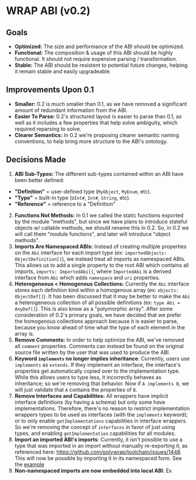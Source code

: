 # WRAP ABI (v0.2)
## Goals
- **Optimized:** The size and performance of the ABI should be optimized.
- **Functional:** The composition & usage of this ABI should be highly functional. It should not require expensive parsing / transformation.
- **Stable:** The ABI should be resistent to potential future changes, helping it remain stable and easily upgradeable.

## Improvements Upon 0.1
- **Smaller:** 0.2 is much smaller than 0.1, as we have removed a significant amount of redundant information from the ABI.
- **Easier To Parse:** 0.2's structured layout is easier to parse than 0.1, as well as it includes a few properties that help solve ambiguity, which required reparsing to solve.
- **Clearer Semantics:** In 0.2 we're proposing clearer semantic naming conventions, to help bring more structure to the ABI's ontology.

## Decisions Made
1. **ABI Sub-Types:** The different sub-types contained within an ABI have been better defined:
  * **"Definition"** = user-defined type (`MyObject`, `MyEnum`, etc).
  * **"Type"** = built-in type (`UInt#`, `Int#`, `String`, etc).
  * **"Reference"** = reference to a "Definition"
2. **Functions Not Methods:** In 0.1 we called the static functions exported by the module "methods", but since we have plans to introduce stateful objects w/ callable methods, we should rename this in 0.2. So, in 0.2 we will call them "module functions", and later will introduce "object methods".
3. **Imports Are Namespaced ABIs:** Instead of creating multiple properties on the `Abi` interface for each import type (ex: `importedObjects: ObjectDefinition[]`), we instead treat all imports as namespaced ABIs. This allows us to add a single property to the root ABI which contains all imports, `imports: ImportedAbi[]`, where `ImportedAbi` is a derived interface from `Abi` which adds `namespace` and `uri` properties.
4. **Heterogeneous < Homogenous Collections:** Currently the `Abi` interface stores each definition kind within a homogenous array (ex: `objects: ObjectDef[]`). It has been discussed that it may be better to make the `Abi` a heterogeneous collection of all possible definitions (ex: `type Abi = AnyDef[]`). This is also know as a "polymorphic array". After some consideration of 0.2's primary goals, we have decided that we prefer the homogenous collections approach because it is easier to parse, because you know ahead of time what the type of each element in the array is.
5. **Remove Comments:** In order to help optimize the ABI, we've removed all `comment` properties. Comments can instead be found on the original source file written by the user that was used to produce the ABI.
6. **Keyword `implements` no longer implies inheritance**: Currently, users use `implements` as `extends`. If they implement an interface, the interface's properties get automatically copied over to the implementation type. While this allows users to type less, it incorrectly behaves as inheritance; so we're removing that behavior. Now if `A implements B`, we will just validate that `A` contains the properties of `B`.
7. **Remove Interfaces and Capabilities:** All wrappers have implicit interface definitions (by having a schema) but only some have implementations. Therefore, there's no reason to restrict implementation wrappers types to be used as interfaces (with the `implements` keyword); or to only enable `getImplementations` capabilities in interface wrappers. So we're removing the concept of `interfaces` in favor of just using types, and enabling `getImplementation` capabilities for all modules.
8. **Import an imported ABI's imports**: Currently, it isn't possible to use a type that was imported in an import without manually re-exporting it, as referenced here: https://github.com/polywrap/toolchain/issues/1448. This will now be possible by importing it in its namespaced form. See the [example](abi/examples/imports/schema.ts)
9. **Non-namespaced imports are now embedded into local ABI**: Ex